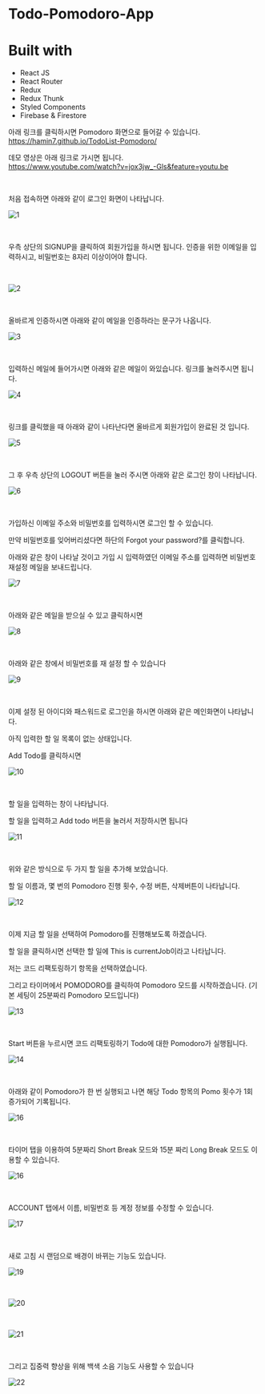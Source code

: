 # Todo-Pomodoro-App

# Built with
- React JS
- React Router
- Redux
- Redux Thunk
- Styled Components
- Firebase & Firestore


아래 링크를 클릭하시면 Pomodoro 화면으로 들어갈 수 있습니다.<br>
https://hamin7.github.io/TodoList-Pomodoro/<br>

데모 영상은 아래 링크로 가시면 됩니다.<br>
https://www.youtube.com/watch?v=jox3jw_-Gls&feature=youtu.be<br>

<br>

처음 접속하면 아래와 같이 로그인 화면이 나타납니다.

![1](Document/Images/1.PNG)

<br>

우측 상단의 SIGNUP을 클릭하여 회원가입을 하시면 됩니다.
인증을 위한 이메일을 입력하시고, 비밀번호는 8자리 이상이어야 합니다.

<br>

![2](Document/Images/2.PNG)

<br>

올바르게 인증하시면 아래와 같이 메일을 인증하라는 문구가 나옵니다.

![3](Document/Images/3.PNG)

<br>

입력하신 메일에 들어가시면 아래와 같은 메일이 와있습니다.
링크를 눌러주시면 됩니다.

![4](Document/Images/4.PNG)

<br>

링크를 클릭했을 때 아래와 같이 나타난다면 올바르게 회원가입이 완료된 것 입니다.

![5](Document/Images/5.PNG)

<br>

그 후 우측 상단의 LOGOUT 버튼을 눌러 주시면 아래와 같은 로그인 창이 나타납니다.

![6](Document/Images/6.PNG)

<br>

가입하신 이메일 주소와 비밀번호를 입력하시면 로그인 할 수 있습니다.

만약 비밀번호를 잊어버리셨다면 하단의 Forgot your password?를 클릭합니다.

아래와 같은 창이 나타날 것이고 가입 시 입력하였던 이메일 주소를 입력하면 비밀번호 재설정 메일을 보내드립니다.

![7](Document/Images/7.PNG)

<br>

아래와 같은 메일을 받으실 수 있고 클릭하시면

![8](Document/Images/8.PNG)

<br>

아래와 같은 창에서 비밀번호를 재 설정 할 수 있습니다

![9](Document/Images/9.PNG)

<br>

이제 설정 된 아이디와 패스워드로 로그인을 하시면 아래와 같은 메인화면이 나타납니다.

아직 입력한 할 일 목록이 없는 상태입니다.

Add Todo를 클릭하시면

![10](Document/Images/10.PNG)

<br>

할 일을 입력하는 창이 나타납니다.

할 일을 입력하고 Add todo 버튼을 눌러서 저장하시면 됩니다

![11](Document/Images/11.PNG)

<br>

위와 같은 방식으로 두 가지 할 일을 추가해 보았습니다.

할 일 이름과, 몇 번의 Pomodoro 진행 횟수, 수정 버튼, 삭제버튼이 나타납니다.

![12](Document/Images/12.PNG)

<br>

이제 지금 할 일을 선택하여 Pomodoro를 진행해보도록 하겠습니다.

할 일을 클릭하시면 선택한 할 일에 This is currentJob이라고 나타납니다.

저는 코드 리팩토링하기 항목을 선택하였습니다.

그리고 타이머에서 POMODORO를 클릭하여 Pomodoro 모드를 시작하겠습니다. (기본 세팅이 25분짜리 Pomodoro 모드입니다) 

![13](Document/Images/13.PNG)

<br>

Start 버튼을 누르시면 코드 리팩토링하기 Todo에 대한 Pomodoro가 실행됩니다.

![14](Document/Images/14.PNG)

<br>

아래와 같이 Pomodoro가 한 번 실행되고 나면 해당 Todo 항목의 Pomo 횟수가 1회 증가되어 기록됩니다.

![16](Document/Images/15.PNG)

<br>

타이머 탭을 이용하여 5분짜리 Short Break 모드와 15분 짜리 Long Break 모드도 이용할 수 있습니다.

![16](Document/Images/16.PNG)

<br>

ACCOUNT 탭에서 이름, 비밀번호 등 계정 정보를 수정할 수 있습니다.

![17](Document/Images/17.PNG)

<br>

새로 고침 시 랜덤으로 배경이 바뀌는 기능도 있습니다.

![19](Document/Images/19.PNG)

<br>

![20](Document/Images/20.PNG)

<br>

![21](Document/Images/21.PNG)

<br>

그리고 집중력 향상을 위해 백색 소음 기능도 사용할 수 있습니다

![22](Document/Images/22.PNG)

<br>
